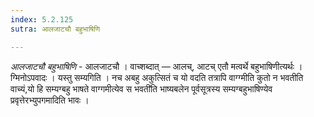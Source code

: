 ```yaml
---
index: 5.2.125
sutra: आलजाटचौ बहुभाषिणि

---
```

_आलजाटचौ बहुभाषिणि_ - आलजाटचौ । वाच्शब्दात् — आलच्, आटच् एतौ मत्वर्थे बहुभाषिणीत्यर्थः । ग्मिनोऽपवादः । यस्तु सम्यगिति । नच अबहु अकुत्सितं च यो वदति तत्रापि वाग्ग्मीति कुतो न भवतीति वाच्यं,यो हि सम्यग्बहु भाषते वाग्गमीत्येव स भवती॑ति भाष्यबलेन पूर्वसूत्रस्य सम्यग्बहुभाषिण्येव प्रवृत्तेरभ्युपगमादिति भावः ।